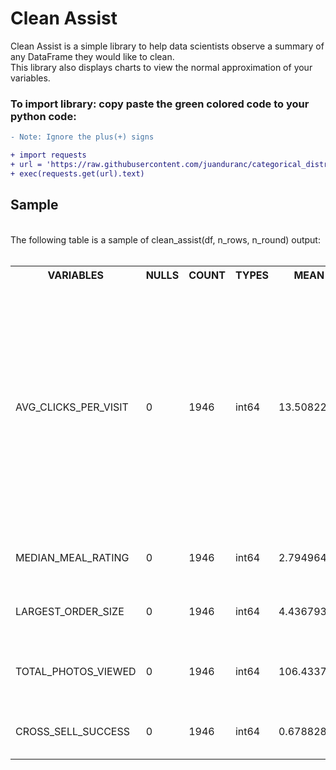 # Clean Assist

Clean Assist is a simple library to help data scientists observe a summary of any DataFrame they would like to clean.<br>
This library also displays charts to view the normal approximation of your variables.

### To import library: copy paste the green colored code to your python code:
```diff
- Note: Ignore the plus(+) signs
```
```diff
+ import requests
+ url = 'https://raw.githubusercontent.com/juanduranc/categorical_distribution_juan/master/info'
+ exec(requests.get(url).text)
```



<!DOCTYPE html>
<html>
<body>

<h2>Sample</h2><br>
The following table is a sample of clean_assist(df, n_rows, n_round) output:<br><br>

<table>
     <tr>
      <th>VARIABLES</th>
      <th>NULLS</th>
      <th>COUNT</th>
      <th>TYPES</th>
      <th>MEAN</th>
      <th>MEDIAN</th>
      <th>UNIQUES</th>
      <th>SAMPLE</th>
      <th>Outliers</th>
      <th>pval(Norm)</th>
    </tr>
    <tr>
      <td>AVG_CLICKS_PER_VISIT</td>
      <td>0</td>
      <td>1946</td>
      <td>int64</td>
      <td>13.508222</td>
      <td>13.0</td>
      <td>15</td>
      <td><font size="6">[11, 13, 12, 13, 13, 17, 10, 13, 12, 12]</font></td>
      <td>[6,0]</td>
      <td>0.03</td>
    </tr>
    <tr>
      <td>MEDIAN_MEAL_RATING</td>
      <td>0</td>
      <td>1946</td>
      <td>int64</td>
      <td>2.794964</td>
      <td>3.0</td>
      <td>5</td>
      <td>[3, 3, 3, 3, 3, 2, 4, 3, 3, 3]</td>
      <td>[0,13]</td>
      <td>3e-06</td>
    </tr>
    <tr>
      <td>LARGEST_ORDER_SIZE</td>
      <td>0</td>
      <td>1946</td>
      <td>int64</td>
      <td>4.436793</td>
      <td>4.0</td>
      <td>12</td>
      <td>[6, 4, 3, 3, 3, 3, 6, 5, 4, 7]</td>
      <td>[0,33]</td>
      <td>3e-25</td>
    </tr>
    <tr>
      <td>TOTAL_PHOTOS_VIEWED</td>
      <td>0</td>
      <td>1946</td>
      <td>int64</td>
      <td>106.433710</td>
      <td>0.0</td>
      <td>371</td>
      <td>[0, 90, 0, 0, 253, 0, 705, 0, 0, 0]</td>
      <td>[0,120]</td>
      <td>5e-90</td>
    </tr>
      <td>CROSS_SELL_SUCCESS</td>
      <td>0</td>
      <td>1946</td>
      <td>int64</td>
      <td>0.678828</td>
      <td>1.0</td>
      <td>2</td>
      <td>[1, 1, 1, 1, 1, 1, 1, 1, 1, 1]</td>
      <td></td>
      <td>1e-159</td>
</table>

</body>
</html>
